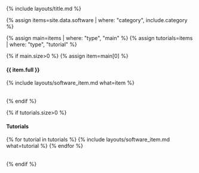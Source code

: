 {% include layouts/title.md %}

{% assign items=site.data.software | where: "category", include.category %}

{% assign main=items | where: "type", "main" %}
{% assign tutorials=items | where: "type", "tutorial" %}

{% if main.size>0 %}
{% assign item=main[0] %}
#### {{ item.full }}
<table width="100%">
{% include layouts/software_item.md what=item %}
</table>
{% endif %}


{% if tutorials.size>0 %}
#### Tutorials
<table width="100%">

{% for tutorial in tutorials %}
{% include layouts/software_item.md what=tutorial %}
{% endfor %}

</table>
{% endif %}
